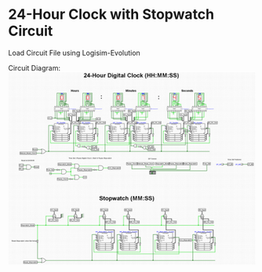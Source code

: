 # 24-Hour Clock with Stopwatch Circuit

Load Circuit File using Logisim-Evolution

Circuit Diagram:
![Circuit Diagram](Circuit%20Diagram.png)